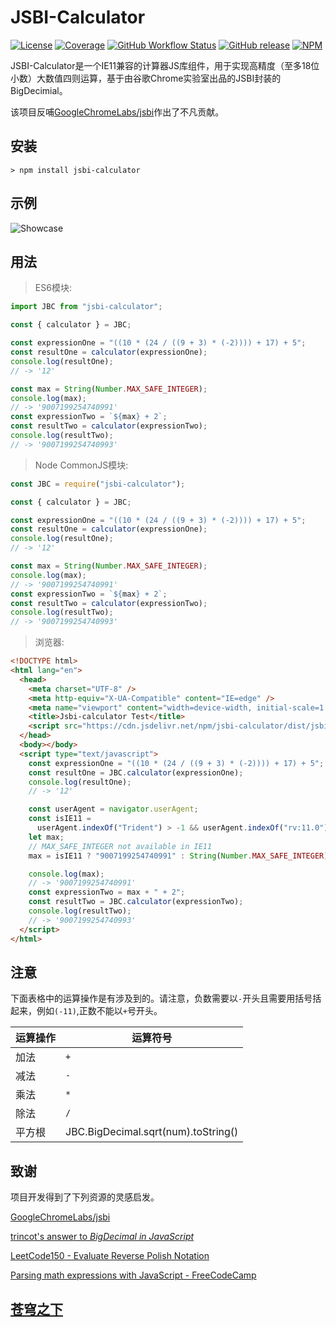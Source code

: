 # JSBI-Calculator

[![License](https://img.shields.io/github/license/Leslie-Wong-H/jsbi-calculator.svg?style=flat-square)](https://github.com/Leslie-Wong-H/jsbi-calculator/blob/master/LICENSE)
[![Coverage](https://img.shields.io/codecov/c/github/Leslie-Wong-H/jsbi-calculator/main.svg?style=flat)](https://app.codecov.io/gh/Leslie-Wong-H/jsbi-calculator/branch/main)
[![GitHub Workflow Status](https://img.shields.io/github/actions/workflow/status/Leslie-Wong-H/jsbi-calculator/main.yml?branch=main&style=flat-square)](https://github.com/Leslie-Wong-H/jsbi-calculator/actions)
[![GitHub release](https://img.shields.io/github/release/Leslie-Wong-H/jsbi-calculator.svg)](https://github.com/Leslie-Wong-H/jsbi-calculator/releases/latest)
[![NPM](https://img.shields.io/npm/dw/jsbi-calculator)](https://www.npmjs.com/package/jsbi-calculator)

JSBI-Calculator是一个IE11兼容的计算器JS库组件，用于实现高精度（至多18位小数）大数值四则运算，基于由谷歌Chrome实验室出品的JSBI封装的BigDecimial。

该项目反哺[GoogleChromeLabs/jsbi](https://github.com/GoogleChromeLabs/jsbi/issues/79)作出了不凡贡献。

## 安装

```
> npm install jsbi-calculator
```

## 示例

![Showcase](https://i.loli.net/2021/12/03/aADG5LxcZ2fh1vS.png)

## 用法

> ES6模块:

```js
import JBC from "jsbi-calculator";

const { calculator } = JBC;

const expressionOne = "((10 * (24 / ((9 + 3) * (-2)))) + 17) + 5";
const resultOne = calculator(expressionOne);
console.log(resultOne);
// -> '12'

const max = String(Number.MAX_SAFE_INTEGER);
console.log(max);
// -> '9007199254740991'
const expressionTwo = `${max} + 2`;
const resultTwo = calculator(expressionTwo);
console.log(resultTwo);
// -> '9007199254740993'
```

> Node CommonJS模块:

```js
const JBC = require("jsbi-calculator");

const { calculator } = JBC;

const expressionOne = "((10 * (24 / ((9 + 3) * (-2)))) + 17) + 5";
const resultOne = calculator(expressionOne);
console.log(resultOne);
// -> '12'

const max = String(Number.MAX_SAFE_INTEGER);
console.log(max);
// -> '9007199254740991'
const expressionTwo = `${max} + 2`;
const resultTwo = calculator(expressionTwo);
console.log(resultTwo);
// -> '9007199254740993'
```

> 浏览器:

```html
<!DOCTYPE html>
<html lang="en">
  <head>
    <meta charset="UTF-8" />
    <meta http-equiv="X-UA-Compatible" content="IE=edge" />
    <meta name="viewport" content="width=device-width, initial-scale=1.0" />
    <title>Jsbi-calculator Test</title>
    <script src="https://cdn.jsdelivr.net/npm/jsbi-calculator/dist/jsbi-calculator-umd.js"></script>
  </head>
  <body></body>
  <script type="text/javascript">
    const expressionOne = "((10 * (24 / ((9 + 3) * (-2)))) + 17) + 5";
    const resultOne = JBC.calculator(expressionOne);
    console.log(resultOne);
    // -> '12'

    const userAgent = navigator.userAgent;
    const isIE11 =
      userAgent.indexOf("Trident") > -1 && userAgent.indexOf("rv:11.0") > -1;
    let max;
    // MAX_SAFE_INTEGER not available in IE11
    max = isIE11 ? "9007199254740991" : String(Number.MAX_SAFE_INTEGER);

    console.log(max);
    // -> '9007199254740991'
    const expressionTwo = max + " + 2";
    const resultTwo = JBC.calculator(expressionTwo);
    console.log(resultTwo);
    // -> '9007199254740993'
  </script>
</html>
```

## 注意

下面表格中的运算操作是有涉及到的。请注意，负数需要以`-`开头且需要用括号括起来，例如`(-11)`,正数不能以`+`号开头。

| 运算操作       | 运算符号                             |
| -------------- | ----------------------------------- |
| 加法           | `+`                                 |
| 减法           | `-`                                 |
| 乘法           | `*`                                 |
| 除法           | `/`                                 |
| 平方根         | JBC.BigDecimal.sqrt(num).toString() |

## 致谢

项目开发得到了下列资源的灵感启发。

[GoogleChromeLabs/jsbi](https://github.com/GoogleChromeLabs/jsbi)

[trincot's answer to _BigDecimal in JavaScript_](https://stackoverflow.com/a/66939244/8808175)

[LeetCode150 - Evaluate Reverse Polish Notation](https://leetcode.com/problems/evaluate-reverse-polish-notation/)

[Parsing math expressions with JavaScript - FreeCodeCamp](https://www.freecodecamp.org/news/parsing-math-expressions-with-javascript-7e8f5572276e/)

## [苍穹之下](https://github.com/Leslie-Wong-H/jsbi-calculator/blob/main/src/jsbi-calculator.ts)
